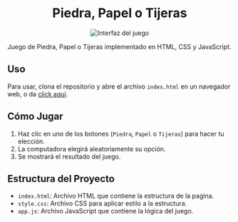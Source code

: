 # <h1 align="center">Piedra, Papel o Tijeras</h1>

<p align="center">
  <img src="https://i.ibb.co/7WmGh9q/img.png" alt="Interfaz del juego">
</p>

Juego de Piedra, Papel o Tijeras implementado en HTML, CSS y JavaScript.

## Uso

Para usar, clona el repositorio y abre el archivo `index.html` en un navegador web, o da [click aqui](https://rock-paper-scissors-gamejs.vercel.app/).

## Cómo Jugar

1. Haz clic en uno de los botones (`Piedra`, `Papel` o `Tijeras`) para hacer tu elección.
2. La computadora elegirá aleatoriamente su opción.
3. Se mostrará el resultado del juego.

## Estructura del Proyecto

- `index.html`: Archivo HTML que contiene la estructura de la pagina.
- `style.css`: Archivo CSS para aplicar estilo a la estructura.
- `app.js`: Archivo JavaScript que contiene la lógica del juego.
